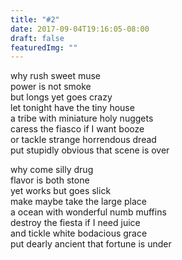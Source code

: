 ```yaml
---
title: "#2"
date: 2017-09-04T19:16:05-08:00
draft: false
featuredImg: ""
---
```


why rush sweet muse  
power is not smoke  
but longs yet goes crazy  
let tonight have the tiny house  
a tribe with miniature holy nuggets  
caress the fiasco if I want booze  
or tackle strange horrendous dread  
put stupidly obvious that scene is over  

why come silly drug  
flavor is both stone  
yet works but goes slick  
make maybe take the large place  
a ocean with wonderful numb muffins  
destroy the fiesta if I need juice  
and tickle white bodacious grace  
put dearly ancient that fortune is under  

